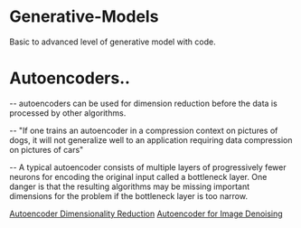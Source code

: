 # Generative-Models
Basic to advanced level of generative model with code.
# Autoencoders..
-- autoencoders can be used for dimension reduction before the data is processed by other algorithms.

-- "If one trains an autoencoder in a compression context on pictures of dogs, it will not generalize well to an application requiring data compression on pictures of cars"

-- A typical autoencoder consists of multiple layers of progressively fewer neurons for encoding the original input called a bottleneck layer. One danger is that the resulting algorithms may be missing important dimensions for the problem if the bottleneck layer is too narrow.

<a href='https://github.com/Neel7317/Generative-Models/blob/main/Simple_Autoencoders.ipynb'>Autoencoder Dimensionality Reduction</a>
<a href='https://github.com/Neel7317/Generative-Models/blob/main/Autoencoder(from_noise_to_original).ipynb'>Autoencoder for Image Denoising</a>
